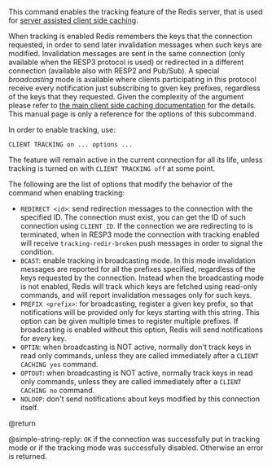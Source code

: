 This command enables the tracking feature of the Redis server, that is used for
[server assisted client side caching](/topics/client-side-caching).

When tracking is enabled Redis remembers the keys that the connection requested,
in order to send later invalidation messages when such keys are modified.
Invalidation messages are sent in the same connection (only available when the
RESP3 protocol is used) or redirected in a different connection (available also
with RESP2 and Pub/Sub). A special _broadcasting_ mode is available where
clients participating in this protocol receive every notification just
subscribing to given key prefixes, regardless of the keys that they requested.
Given the complexity of the argument please refer to
[the main client side caching documentation](/topics/client-side-caching) for
the details. This manual page is only a reference for the options of this
subcommand.

In order to enable tracking, use:

    CLIENT TRACKING on ... options ...

The feature will remain active in the current connection for all its life,
unless tracking is turned on with `CLIENT TRACKING off` at some point.

The following are the list of options that modify the behavior of the command
when enabling tracking:

- `REDIRECT <id>`: send redirection messages to the connection with the
  specified ID. The connection must exist, you can get the ID of such connection
  using `CLIENT ID`. If the connection we are redirecting to is terminated, when
  in RESP3 mode the connection with tracking enabled will receive
  `tracking-redir-broken` push messages in order to signal the condition.
- `BCAST`: enable tracking in broadcasting mode. In this mode invalidation
  messages are reported for all the prefixes specified, regardless of the keys
  requested by the connection. Instead when the broadcasting mode is not
  enabled, Redis will track which keys are fetched using read-only commands, and
  will report invalidation messages only for such keys.
- `PREFIX <prefix>`: for broadcasting, register a given key prefix, so that
  notifications will be provided only for keys starting with this string. This
  option can be given multiple times to register multiple prefixes. If
  broadcasting is enabled without this option, Redis will send notifications for
  every key.
- `OPTIN`: when broadcasting is NOT active, normally don't track keys in read
  only commands, unless they are called immediately after a `CLIENT CACHING yes`
  command.
- `OPTOUT`: when broadcasting is NOT active, normally track keys in read only
  commands, unless they are called immediately after a `CLIENT CACHING no`
  command.
- `NOLOOP`: don't send notifications about keys modified by this connection
  itself.

@return

@simple-string-reply: `OK` if the connection was successfully put in tracking
mode or if the tracking mode was successfully disabled. Otherwise an error is
returned.
